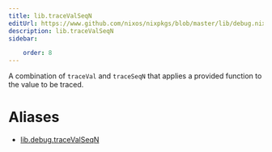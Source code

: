 ```yaml
---
title: lib.traceValSeqN
editUrl: https://www.github.com/nixos/nixpkgs/blob/master/lib/debug.nix#L185C5
description: lib.traceValSeqN
sidebar:

    order: 8
---
```


A combination of `traceVal` and `traceSeqN` that applies a
provided function to the value to be traced.


# Aliases

- [lib.debug.traceValSeqN](reference/lib/debug/lib-debug-traceValSeqN)



